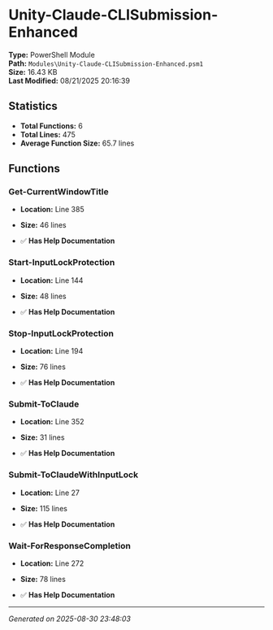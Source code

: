 # Unity-Claude-CLISubmission-Enhanced

**Type:** PowerShell Module  
**Path:** `Modules\Unity-Claude-CLISubmission-Enhanced.psm1`  
**Size:** 16.43 KB  
**Last Modified:** 08/21/2025 20:16:39  

## Statistics

- **Total Functions:** 6
- **Total Lines:** 475
- **Average Function Size:** 65.7 lines

## Functions


### Get-CurrentWindowTitle

- **Location:** Line 385
- **Size:** 46 lines

- ✅ **Has Help Documentation** 
### Start-InputLockProtection

- **Location:** Line 144
- **Size:** 48 lines

- ✅ **Has Help Documentation** 
### Stop-InputLockProtection

- **Location:** Line 194
- **Size:** 76 lines

- ✅ **Has Help Documentation** 
### Submit-ToClaude

- **Location:** Line 352
- **Size:** 31 lines

- ✅ **Has Help Documentation** 
### Submit-ToClaudeWithInputLock

- **Location:** Line 27
- **Size:** 115 lines

- ✅ **Has Help Documentation** 
### Wait-ForResponseCompletion

- **Location:** Line 272
- **Size:** 78 lines

- ✅ **Has Help Documentation**

---
*Generated on 2025-08-30 23:48:03*
